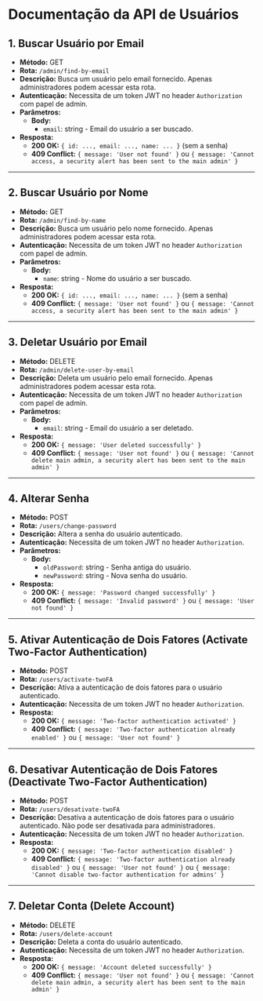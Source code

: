 # Documentação da API de Usuários

## 1. Buscar Usuário por Email

- **Método:** GET
- **Rota:** `/admin/find-by-email`
- **Descrição:** Busca um usuário pelo email fornecido. Apenas administradores podem acessar esta rota.
- **Autenticação:** Necessita de um token JWT no header `Authorization` com papel de admin.
- **Parâmetros:**
  - **Body:**
    - `email`: string - Email do usuário a ser buscado.
- **Resposta:**
  - **200 OK:** `{ id: ..., email: ..., name: ... }` (sem a senha)
  - **409 Conflict:** `{ message: 'User not found' }` ou `{ message: 'Cannot access, a security alert has been sent to the main admin' }`

---

## 2. Buscar Usuário por Nome

- **Método:** GET
- **Rota:** `/admin/find-by-name`
- **Descrição:** Busca um usuário pelo nome fornecido. Apenas administradores podem acessar esta rota.
- **Autenticação:** Necessita de um token JWT no header `Authorization` com papel de admin.
- **Parâmetros:**
  - **Body:**
    - `name`: string - Nome do usuário a ser buscado.
- **Resposta:**
  - **200 OK:** `{ id: ..., email: ..., name: ... }` (sem a senha)
  - **409 Conflict:** `{ message: 'User not found' }` ou `{ message: 'Cannot access, a security alert has been sent to the main admin' }`

---

## 3. Deletar Usuário por Email

- **Método:** DELETE
- **Rota:** `/admin/delete-user-by-email`
- **Descrição:** Deleta um usuário pelo email fornecido. Apenas administradores podem acessar esta rota.
- **Autenticação:** Necessita de um token JWT no header `Authorization` com papel de admin.
- **Parâmetros:**
  - **Body:**
    - `email`: string - Email do usuário a ser deletado.
- **Resposta:**
  - **200 OK:** `{ message: 'User deleted successfully' }`
  - **409 Conflict:** `{ message: 'User not found' }` ou `{ message: 'Cannot delete main admin, a security alert has been sent to the main admin' }`

---

## 4. Alterar Senha

- **Método:** POST
- **Rota:** `/users/change-password`
- **Descrição:** Altera a senha do usuário autenticado.
- **Autenticação:** Necessita de um token JWT no header `Authorization`.
- **Parâmetros:**
  - **Body:**
    - `oldPassword`: string - Senha antiga do usuário.
    - `newPassword`: string - Nova senha do usuário.
- **Resposta:**
  - **200 OK:** `{ message: 'Password changed successfully' }`
  - **409 Conflict:** `{ message: 'Invalid password' }` ou `{ message: 'User not found' }`

---

## 5. Ativar Autenticação de Dois Fatores (Activate Two-Factor Authentication)

- **Método:** POST
- **Rota:** `/users/activate-twoFA`
- **Descrição:** Ativa a autenticação de dois fatores para o usuário autenticado.
- **Autenticação:** Necessita de um token JWT no header `Authorization`.
- **Resposta:**
  - **200 OK:** `{ message: 'Two-factor authentication activated' }`
  - **409 Conflict:** `{ message: 'Two-factor authentication already enabled' }` ou `{ message: 'User not found' }`

---

## 6. Desativar Autenticação de Dois Fatores (Deactivate Two-Factor Authentication)

- **Método:** POST
- **Rota:** `/users/desativate-twoFA`
- **Descrição:** Desativa a autenticação de dois fatores para o usuário autenticado. Não pode ser desativada para administradores.
- **Autenticação:** Necessita de um token JWT no header `Authorization`.
- **Resposta:**
  - **200 OK:** `{ message: 'Two-factor authentication disabled' }`
  - **409 Conflict:** `{ message: 'Two-factor authentication already disabled' }` ou `{ message: 'User not found' }` ou `{ message: 'Cannot disable two-factor authentication for admins' }`

---

## 7. Deletar Conta (Delete Account)

- **Método:** DELETE
- **Rota:** `/users/delete-account`
- **Descrição:** Deleta a conta do usuário autenticado.
- **Autenticação:** Necessita de um token JWT no header `Authorization`.
- **Resposta:**
  - **200 OK:** `{ message: 'Account deleted successfully' }`
  - **409 Conflict:** `{ message: 'User not found' }` ou `{ message: 'Cannot delete main admin, a security alert has been sent to the main admin' }`
